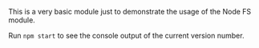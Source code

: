 This is a very basic module just to demonstrate the usage of the Node FS module.

Run `npm start` to see the console output of the current version number.
